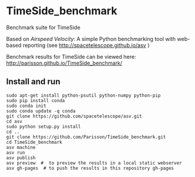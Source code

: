 TimeSide_benchmark
==================

Benchmark suite for TimeSide


Based on *Airspeed Velocity*: A simple Python benchmarking tool with web-based reporting (see http://spacetelescope.github.io/asv )

Benchmark results for TimeSide can be viewed here: http://parisson.github.io/TimeSide_benchmark/

Install and run
----------------

```
sudo apt-get install python-psutil python-numpy python-pip
sudo pip install conda
sudo conda init
sudo conda update -q conda
git clone https://github.com/spacetelescope/asv.git
cd asv
sudo python setup.py install
cd ..
git clone https://github.com/Parisson/TimeSide_benchmark.git
cd TimeSide_benchmark
asv machine
asv run
asv publish
asv preview  #  to preview the results in a local static webserver
asv gh-pages  # to push the results in this repository gh-pages
```
